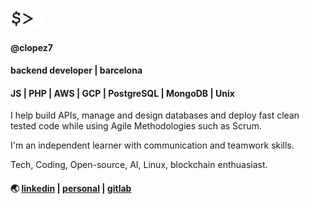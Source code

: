 <img src="cursor.gif" height="30" />

#### @clopez7

#### backend developer | barcelona 

#### JS | PHP | AWS | GCP | PostgreSQL | MongoDB | Unix

I help build APIs, manage and design databases and deploy fast clean tested code while using Agile Methodologies such as Scrum.

I'm an independent learner with communication and teamwork skills.

Tech, Coding, Open-source, AI, Linux, blockchain enthuasiast.

####           🌏 [linkedin](https://www.linkedin.com/in/celopez12) | [personal](https://clopez7.github.io) | [gitlab]([www.gitlab.com/clopez12) 
